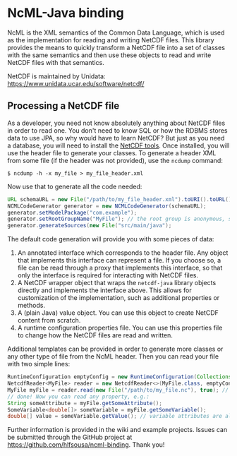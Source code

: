 # NcML-Java binding

NcML is the XML semantics of the Common Data Language, which is used as the implementation for reading and writing NetCDF files. This library provides the means to quickly transform a NetCDF file into a set of classes with the same semantics and then use these objects to read and write NetCDF files with that semantics.

NetCDF is maintained by Unidata: https://www.unidata.ucar.edu/software/netcdf/

## Processing a NetCDF file

As a developer, you need not know absolutely anything about NetCDF files in order to read one. You don't need to know SQL or how the RDBMS stores data to use JPA, so why would have to learn NetCDF? But just as you need a database, you will need to install the [NetCDF tools](https://www.unidata.ucar.edu/downloads/netcdf/). Once installed, you will use the header file to generate your classes. To generate a header XML from some file (if the header was not provided), use the `ncdump` command:

```shell
$ ncdump -h -x my_file > my_file_header.xml
```

Now use that to generate all the code needed:

```java
URL schemaURL = new File("/path/to/my_file_header.xml").toURI().toURL(); // or however you wish
NCMLCodeGenerator generator = new NCMLCodeGenerator(schemaURL);
generator.setModelPackage("com.example");
generator.setRootGroupName("MyFile"); // the root group is anonymous, so give it a name
generator.generateSources(new File("src/main/java");
```

The default code generation will provide you with some pieces of data:

1. An annotated interface which corresponds to the header file. Any object that implements this interface can represent a file. If you choose so, a file can be read through a proxy that implements this interface, so that only the interface is required for interacting with NetCDF files.
2. A NetCDF wrapper object that wraps the `netcdf-java` library objects directly and implements the interface above. This allows for customization of the implementation, such as additional properties or methods.
3. A (plain Java) value object. You can use this object to create NetCDF content from scratch.
4. A runtime configuration properties file. You can use this properties file to change how the NetCDF files are read and written.

Additional templates can be provided in order to generate more classes or any other type of file from the NcML header. Then you can read your file with two simple lines:

```java
RuntimeConfiguration emptyConfig = new RuntimeConfiguration(Collections.emptyMap());
NetcdfReader<MyFile> reader = new NetcdfReader<>(MyFile.class, emptyConfig);
MyFile myFile = reader.read(new File("/path/to/my_file.nc"), true); // read-only
// done! Now you can read any property, e.g.:
String someAttribute = myFile.getSomeAttribute();
SomeVariable<double[]> someVariable = myFile.getSomeVariable();
double[] value = someVariable.getValue(); // variable attributes are also available
```

Further information is provided in the wiki and example projects. Issues can be submitted through the GitHub project at https://github.com/hlfsousa/ncml-binding. Thank you!
